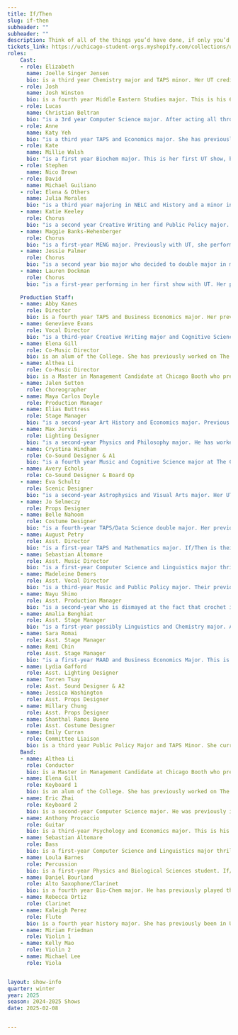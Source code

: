 ```yaml
---
title: If/Then
slug: if-then
subheader: ""
subheader: ""
description: Think of all of the things you’d have done, if only you’d know. If/Then is a contemporary musical that explores the complexities of choice and chance through the life of Elizabeth, a city planner who returns to New York in search of a fresh start. As she navigates the city's possibilities of love, career, and self-discovery, a single decision splits her life into two parallel paths; Liz and Beth. If/Then follows both stories simultaneously as this modern woman faces the question; What If? <br> <br> Special Thanks to Adrian Lo
tickets_link: https://uchicago-student-orgs.myshopify.com/collections/university-theatre-ut/products/if-then?fbclid=IwZXh0bgNhZW0CMTEAAR2FATIk1kwpPi9Q9D-8MAtLMy2MMOn-AW8NYAnXzsAAlSV-q6Rx4fpJZ24_aem_lBKiUUrUbu1QEcWwLBKqfg
roles:
    Cast:
    - role: Elizabeth
      name: Joelle Singer Jensen
      bio: is a third year Chemistry major and TAPS minor. Her UT credits include Falsettos (Trina), Be More Chill (Jenna) and Perfect Match (Brittany). Other recent credits include The Addams Family (Wednesday Addams) and Godspell (Bless the Lord soloist). In an alternate universe, she wooed and married the prince of Morocco when she had the chance.
    - role: Josh 
      name: Josh Winston
      bio: is a fourth year Middle Eastern Studies major. This is his 6th mainstage UT show, having previously been in Trail to Orgeon (Understudy - Men), Marian, or the True Tale of Robin Hood (Friar Tuck), The Laramie Project (Actor 4), Dead Fun Society (Ben), and The Play that Goes Wrong (Chris/Inspector Carter). He would like to thank the entire crew for all of their amazing work on the show, and the writers for not even making him change his name. In an alternate universe, he has probably gone over to the dark side (STEM) and become a biologist. He considers that version of him to be very, very unfortunate and misguided.
    - role: Lucas
      name: Christian Beltran
      bio: "is a 3rd year Computer Science major. After acting all throughout high school and making his University Theatre debut in Romeo and Juliet (Sampson, Paris's Page, Apothecary) his first year, he's back in the acting game! Other credits include Macbeth in Space (Assistant Lights), Twelfth Night (Assistant Stage Manager), Falsettos (Stage Manager), and A Midsummer Night's Dream (Assistant Director). In another life he's a sigma who doesn't speak 'till he's done with his mew."
    - role: Anne
      name: Katy Yeh
      bio: "is a third year TAPS and Economics major. She has previously performed in UT's musical workshop productions of Perfect Match (Katie) and Strings Attached (Amy). She has also performed through several performing arts organizations at UChicago, including UBallet, the Vocal Studies Program, and Women's Ensemble. Katy would like to thank the wonderful cast and crew who have brought this show to life, and her family and friends for all their love and support! Enjoy the show :)"
    - role: Kate
      name: Millie Walsh
      bio: "is a first year Biochem major. This is her first UT show, but previous favorite performances include Urinetown (Hope Cladwell), Romeo and Juliet (Mercutio), Pippin (Berthe), and The Wolves (#7). Big thank you to anyone who gave her a ride home from rehearsal. In another life she dropped out of college to be on Survivor. "
    - role: Stephen
      name: Nico Brown
    - role: David 
      name: Michael Guiliano
    - role: Elena & Others
      name: Julia Morales
      bio: "is a third year majoring in NELC and History and a minor in chem. In UT she has performed in Marian: a True Tale of Robin Hood(Lucy), Macbeth in Space(Lennox), Dead Fun Society(Nicole Cantrell), and Muscle Memory(Violet). She also has acted with Cup of Theatre including Arms and the Man(Louka),and The Physicists(Nurse Monika/Marta Boll). She is so thankful to everyone who came to see the show. In another life she is a jewel thief a la Feathers McGraw from Wallace and Gromit or Catwoman as played by Michelle Pfeiffer."
    - name: Katie Keeley
      role: Chorus
      bio: "is a second year Creative Writing and Public Policy major. This is her first UT mainstage show, but favorite musical credits include Company, The Hello Girls, and Les Mis! She promises to stop losing her voice next time. In an alternate universe, she's still telling everyone she meets to listen to Suffs. (you really should)"
    - name: Maggie Banks-Hehenberger
      role: Chorus
      bio: "is a first-year MENG major. Previously with UT, she performed in Royal Flush (Cassie). Outside of UT, she has been in such featured roles as a door (A Tale of Two Cities). In another universe, she would be one of those cute Holland lop bunnies on Instagram. "
    - name: Jessie Palmer
      role: Chorus
      bio: "is a second year bio major who decided to double major in music last week. She wrote and directed the Royal Flush workshop through UT last quarter and her acting career has so far peaked with Cat in the Hat in Seussical. Some other Jessie is obsessed with ctenophores instead of cnidarians, which is pretty crazy. Check out her paper in the winter 2025 edition of UChicago’s Scientia magazine, to be released next quarter!"
    - name: Lauren Dockman
      role: Chorus
      bio: "is a first-year performing in her first show with UT. Her previous theater experience includes shows like A Midsummer Night’s Dream (Puck), Radium Girls (Irene), and The Prom (Mrs. Greene). Some Other Lauren is a tight-rope walker in a traveling circus. She is grateful to everyone who has worked so hard to bring If/Then to life, and she hopes you enjoy the show!"
   
    Production Staff:
    - name: Abby Kanes
      role: Director
      bio: is a fourth year TAPS and Business Economics major. Her previous UT credits include Strings Attached (Bassist), Be More Chill (Brooke), Romeo and Juliet (Tybalt), Perfect Match (Bassist), Trail to Oregon (Bassist) and Scientific Method (Props Designer). She is honored to have served as UT secretary for the past year. She is so proud of every single person who has been a part of this amazing production. She truly cannot thank everyone enough for caring deeply about this story, and sharing her enthusiasm for theatermaking. From the moment she first saw If/Then she knew it was something special that made her question her reality and think about her future and she thanks everyone for coming with her on this journey! In an alternate universe, she would be a zookeeper in the primate exhibit!
    - name: Genevieve Evans
      role: Vocal Director
      bio: "is a third-year Creative Writing major and Cognitive Science minor. This is the first show she's vocal directed, but other show credits include *Workshop: Queen of Spades* (Tomsky), *Strings Attached* (Second Violin, Band), *Puffs* (Xavia Jones), *Guys And Dolls* (General Cartwright), *Almost, Maine* (Hope), *Pippin* (Cast), and several Theater[24] productions. She's thrilled to have been a part of If/Then, and especially wants to thank Madeleine Demers and Elena Gill for being an amazing vocal rehearsal team, Abby Kanes and August Petry for their incredible directing, and all the actors for always bringing their A-Game!"
    - name: Elena Gill
      role: Co-Music Director
      bio: is an alum of the College. She has previously worked on The Play That Goes Wrong (Sound Designer), Falsettos (Music Director/Rehearsal Pianist), Be More Chill (Co-Music Director/Rehearsal Pianist/Keyboard 1), Queen of Spades (Pianist/Rehearsal Pianist), Yivdak (Composer/Arranger/Music Director/Pianist), Trail to Oregon! (Piano 1/Rehearsal Pianist), and Love’s Labour’s Lost (Asst. Sound Designer).  Outside of UT, she has worked on Court Theatre’s production of Falsettos as a Rehearsal Pianist. She would like to thank all the members of the band for helping to carry drum kits and keyboards and stands and chairs for rehearsals. This couldn’t have happened without you guys!
    - name: Althea Li
      role: Co-Music Director
      bio: is a Master in Management Candidate at Chicago Booth who previously studied Music and Statistics at the College ('24). You may have seen her musical "Strings Attached" (Co-Composer / Conductor) last year, or her choreography for "Falsettos" and "Be More Chill." Althea would like to thank every member of her wonderful band for believing in her ability to conduct 7/8; Elena, Abby, and Elias for their constant support and dedication to the show; Adrian Lo for his musical expertise; the talented cast for dealing with her inability to hear lyrics; and of course, her trusty (and kinda crusty) conductor's baton for making the magic happen. In alternate universes, Alth is busking with a melodica, Lthea is a Twitch streamer, Thea is a puppet, and Hea is trying to get a name change. Althea feels so lucky to be in the universe where she is working on this wonderful production and hope everyone enjoys the show!
    - name: Jalen Sutton
      role: Choreographer
    - name: Maya Carlos Doyle
      role: Production Manager
    - name: Elias Buttress
      role: Stage Manager
      bio: "is a second-year Art History and Economics major. Previous credits include Falsettos (Marvin) and The Play That Goes Wrong (Assistant Stage Manager). He would like to thank his family, friends, and the company for their assistance with this production and hopes you enjoy the show. His brain was too tired from classes to come up with a fun fact when he wrote this, but he promises to deliver one if prompted after the show."
    - name: Max Jervis
      role: Lighting Designer
      bio: "is a second-year Physics and Philosophy major. He has worked on the 2024 winter Weekend of Workshops (Lighting Designer) and If/Then is his second UT show. He also participates in University Ballet and was recently in Sylvia (Aminta) and was in Romeo and Juliet last spring (Lord Capulet/Friar Lawrence). Some other Max is out ice skating on the Midway rink at noon, and then going to get a medium latte from Plein Air. He is so excited for If/Then and hopes you enjoy the show!"
    - name: Crystina Windham
      role: Co-Sound Designer & A1
      bio: "is a fourth year Music and Cognitive Science major at The College. Scientific Method (Sound Designer), Marian, or the True Tale of Robin Hood (Sound Designer), Twelfth Night (Music Director),  Strings Attached (Vocal Director), Arcadia (Assistant Sound Designer). In another life, Crystina would be a Medieval Tavern Owner/Busker."
    - name: Avery Echols
      role: Co-Sound Designer & Board Op
    - name: Eva Schultz
      role: Scenic Designer
      bio: "is a second-year Astrophysics and Visual Arts major. Her UT credits include Falsettos (Scenic Designer), Weekend of Workshops (Director, Playwright, Actor), Midsummer Night’s Dream (Scenic/Lighting Designer), and Arcadia (Assistant Scenic Designed). She is also a Scene Shop Employee, building sets for UT productions. In another life Eva would be in art school studying either stage design or sculpture!"
    - name: Jo Selmeczy
      role: Props Designer
    - name: Belle Nahoom
      role: Costume Designer
      bio: "is a fourth-year TAPS/Data Science double major. Her previous theatre credits at the University include UT Committee, The Heirs (ASM), Marian (ASM), The Intruder Workshop (Costume Designer), Scientific Method (Costume Designer), Macbeth in Space (Hair & Makeup), Queen of Spades Workshop (SM & PM), The Laramie Project (SM Collective), the B.A. Thesis, Yivdak (Jared), 12th Night (Hair & Makeup), Be More Chill (Costume Designer), The Wolves (Asst. Costume Designer), Theatre[24]( Curator), The Play That Goes Wrong (Costume Designer), Falsettos (Costume Designer), Arcadia (Asst. Costume Designer), and the upcoming dance proshow! Additionally, she is artistic director of the Commedia Dell’Arte improv troupe on campus and a member of Medusa A Capella. In another life, Belle can afford to sew all her clothes from scratch and makes all her besties cute outfits. She would like to thank the phenomenal Shanthal for all her help!"
    - name: August Petry
      role: Asst. Director
      bio: "is a first-year TAPS and Mathematics major. If/Then is their first UT mainstage credit, but they're excited to be working on The Tempest (Assistant Production Manager) and Cactus Flower (Assistant Lighting Designer) in the spring! Some other August is probably also at rehearsal, and they hope you enjoy the show!"
    - name: Sebastian Altomare
      role: Asst. Music Director
      bio: "is a first-year Computer Science and Linguistics major thrilled to be making his University Theatre debut. He extends a heartfelt thank you to all who have made If/Then a bright light in his first-year at UChicago. Outside of theatre, he can be found performing around campus with the Dirt Red Brass Band and the jazz ensemble. In an alternate universe, he’d be Chistery, savoring bananas in the towers of Kiamo Ko.!"
    - name: Madeleine Demers
      role: Asst. Vocal Director
      bio: "is a third-year Music and Public Policy major. Their previous mainstage work includes last year's UT production of Falsettos (Cordelia, Trina u/s). Some other her would have gone off on a tour of national parks and probably applied to be a park ranger before realizing she deeply missed using public transit and having an actual kitchen. Enjoy the show!"
    - name: Nayu Shimo
      role: Asst. Production Manager
      bio: "is a second-year who is dismayed at the fact that crochet is not a major at UChicago. Her previous UT credits include Welcome Back To My Channel (Assistant Director) and The Arsonists (Assistant Stage Manager). If she were in an alternate universe, she would be a lap cat taking an absurdly long nap in the sun right now."
    - name: Amalia Benghiat
      role: Asst. Stage Manager
      bio: "is a first-year possibly Linguistics and Chemistry major. After many years of stage managing middle school productions in high school, she is excited to be a part of If/Then as her first show with UT! In another universe, some other Amalia is living on the Shetland Islands and knitting wardrobes’ worth of sweaters all day."
    - name: Sara Romai
      role: Asst. Stage Manager
    - name: Remi Chin
      role: Asst. Stage Manager
      bio: "is a first-year MAAD and Business Economics Major. This is their first UT show, though they look forward to working more with UT and its amazing members in future quarters. In an alternate universe, they would be a rat cooking in Paris."
    - name: Lydia Gafford
      role: Asst. Lighting Designer
    - name: Torren Tsay
      role: Asst. Sound Designer & A2
    - name: Jessica Washington
      role: Asst. Props Designer
    - name: Hillary Chung
      role: Asst. Props Designer
    - name: Shanthal Ramos Bueno
      role: Asst. Costume Designer
    - name: Emily Curran
      role: Committee Liaison
      bio: is a third year Public Policy Major and TAPS Minor. She currently serves as UT Social Chair and as a Theater[24] Curator. Her credits include; Much Ado About Nothing (Margaret); Strings Attached (Lighting Designer); Falsettos (Charlotte); Twelfth Night (Lighting Designer); Be More Chill (Assistant Lighting Designer); Macbeth (Lighting Designer); and Romeo and Juliet (Assistant Lighting Designer). She is also the Lighting Designer and Assistant Director for 13th Morning, a workshop performing 8th week in the FXK that you should all come see! Her some other me is a full-time lighting design student.
    Band:
    - name: Althea Li
      role: Conductor
      bio: is a Master in Management Candidate at Chicago Booth who previously studied Music and Statistics at the College ('24). You may have seen her musical "Strings Attached" (Co-Composer / Conductor) last year, or her choreography for "Falsettos" and "Be More Chill." Althea would like to thank every member of her wonderful band for believing in her ability to conduct 7/8; Elena, Abby, and Elias for their constant support and dedication to the show; Adrian Lo for his musical expertise; the talented cast for dealing with her inability to hear lyrics; and of course, her trusty (and kinda crusty) conductor's baton for making the magic happen. In alternate universes, Alth is busking with a melodica, Lthea is a Twitch streamer, Thea is a puppet, and Hea is trying to get a name change. Althea feels so lucky to be in the universe where she is working on this wonderful production and hope everyone enjoys the show!
    - name: Elena Gill 
      role: Keyboard 1
      bio: is an alum of the College. She has previously worked on The Play That Goes Wrong (Sound Designer), Falsettos (Music Director/Rehearsal Pianist), Be More Chill (Co-Music Director/Rehearsal Pianist/Keyboard 1), Queen of Spades (Pianist/Rehearsal Pianist), Yivdak (Composer/Arranger/Music Director/Pianist), Trail to Oregon! (Piano 1/Rehearsal Pianist), and Love’s Labour’s Lost (Asst. Sound Designer).  Outside of UT, she has worked on Court Theatre’s production of Falsettos as a Rehearsal Pianist. She would like to thank all the members of the band for helping to carry drum kits and keyboards and stands and chairs for rehearsals. This couldn’t have happened without you guys!
    - name: Eric Zhai
      role: Keyboard 2
      bio: is a second-year Computer Science major. He was previously in the band for Falsettos (Synth). He is an avid barbershop quartet enthusiast, and spends most of his waking time thinking about it. Any leftover time is used staring into the void.
    - name: Anthony Procaccio
      role: Guitar
      bio: is a third-year Psychology and Economics major. This is his first ever UT performance, but he has appeared in the band for previous productions such as Cinderella and Hello Dolly!. He is also president of the jam-band RSO Music Forum. The electric guitar he is using for this production, a Squire Player Stratocaster, was gifted to him by his older brother when he was 10. His favorite guitarist of all time is Billy Corgan of The Smashing Pumpkins.
    - name: Sebastian Altomare
      role: Bass
      bio: is a first-year Computer Science and Linguistics major thrilled to be making his University Theatre debut. He extends a heartfelt thank you to all who have made If/Then a bright light in his first-year at UChicago. Outside of theatre, he can be found performing around campus with the Dirt Red Brass Band and the jazz ensemble. In an alternate universe, he’d be Chistery, savoring bananas in the towers of Kiamo Ko.
    - name: Loula Barnes
      role: Percussion
      bio: is a first-year Physics and Biological Sciences student. If/Then is her first UT production, but she drums around campus in various groups, and she's also working on 35mm; A Musical Exhibition (Drums, Co-Music Director). In another universe, she plays "You Learn to Live Without" regretfully in 4, which is a totally different vibe than regretfully in 2.
    - name: Daniel Bourland
      role: Alto Saxophone/Clarinet
      bio: is a fourth year Bio-Chem major. He has previously played the clarinet and alto-saxophone for UT’s production of Falsettos. In another life, he’s a billionaire philanthropist who sips margaritas on the beach.
    - name: Rebecca Ortiz
      role: Clarinet
    - name: Kaleigh Perez
      role: Flute
      bio: is a fourth year history major. She has previously been in UT’s  The Trail to Oregon (children understudy) and Muscle Memory (robots). This is her first time playing in the pit for a show. She is very thankful for an opportunity to play flute again as she hasn’t since high school.
    - name: Miriam Friedman
      role: Violin 1
    - name: Kelly Mao
      role: Violin 2
    - name: Michael Lee
      role: Viola


layout: show-info
quarter: winter
year: 2025
season: 2024-2025 Shows
date: 2025-02-08


---
```


